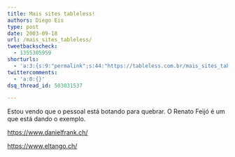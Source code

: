```yaml
---
title: Mais sites tableless!
authors: Diego Eis
type: post
date: 2003-09-18
url: /mais_sites_tableless/
tweetbackscheck:
  - 1355305959
shorturls:
  - 'a:3:{s:9:"permalink";s:44:"https://tableless.com.br/mais_sites_tableless";s:7:"tinyurl";s:26:"https://tinyurl.com/3e3fgk6";s:4:"isgd";s:19:"https://is.gd/9T75gt";}'
twittercomments:
  - 'a:0:{}'
dsq_thread_id: 503031537

---
```

Estou vendo que o pessoal está botando para quebrar. O Renato Feijó é um que está dando o exemplo.
              
<https://www.danielfrank.ch/>
              
<https://www.eltango.ch/>